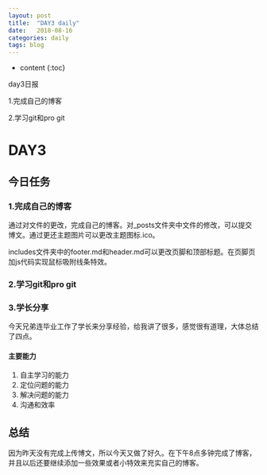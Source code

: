 ```yaml
---
layout: post
title:  "DAY3 daily"
date:   2018-08-16
categories: daily
tags: blog
---
```


* content
{:toc}

day3日报

1.完成自己的博客

2.学习git和pro git






<!-- ![燕十八](http://7q5cdt.com1.z0.glb.clouddn.com/teach-girlfriend-html-18swallows.png) -->
# DAY3

## 今日任务

### 1.完成自己的博客

通过对文件的更改，完成自己的博客。对_posts文件夹中文件的修改，可以提交博文。通过更还主题图片可以更改主题图标.ico。

includes文件夹中的footer.md和header.md可以更改页脚和顶部标题。在页脚页加js代码实现鼠标吸附线条特效。

### 2.学习git和pro git

### 3.学长分享
今天兄弟连毕业工作了学长来分享经验，给我讲了很多，感觉很有道理，大体总结了四点。

#### 主要能力

1. 自主学习的能力
2. 定位问题的能力
3. 解决问题的能力
4. 沟通和效率


## 总结

因为昨天没有完成上传博文，所以今天又做了好久。在下午8点多钟完成了博客，并且以后还要继续添加一些效果或者小特效来充实自己的博客。









